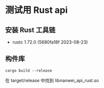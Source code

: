 # 测试用 Rust api

## 安装 Rust 工具链
- rustc 1.72.0 (5680fa18f 2023-08-23)

## 构件库

`cargo build --release`

在 target/release 中找到 libnanwei_api_rust.so